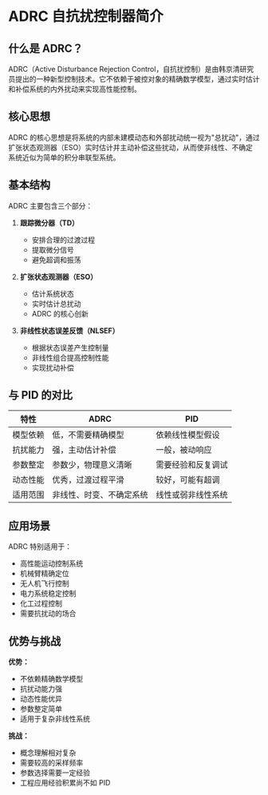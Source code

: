 # ADRC 自抗扰控制器简介

## 什么是 ADRC？

ADRC（Active Disturbance Rejection Control，自抗扰控制）是由韩京清研究员提出的一种新型控制技术。它不依赖于被控对象的精确数学模型，通过实时估计和补偿系统的内外扰动来实现高性能控制。

## 核心思想

ADRC 的核心思想是将系统的内部未建模动态和外部扰动统一视为"总扰动"，通过扩张状态观测器（ESO）实时估计并主动补偿这些扰动，从而使非线性、不确定系统近似为简单的积分串联型系统。

## 基本结构

ADRC 主要包含三个部分：

1. **跟踪微分器（TD）**
   - 安排合理的过渡过程
   - 提取微分信号
   - 避免超调和振荡

2. **扩张状态观测器（ESO）**
   - 估计系统状态
   - 实时估计总扰动
   - ADRC 的核心创新

3. **非线性状态误差反馈（NLSEF）**
   - 根据状态误差产生控制量
   - 非线性组合提高控制性能
   - 实现扰动补偿

## 与 PID 的对比

| 特性 | ADRC | PID |
|------|------|-----|
| 模型依赖 | 低，不需要精确模型 | 依赖线性模型假设 |
| 抗扰能力 | 强，主动估计补偿 | 一般，被动响应 |
| 参数整定 | 参数少，物理意义清晰 | 需要经验和反复调试 |
| 动态性能 | 优秀，过渡过程平滑 | 较好，可能有超调 |
| 适用范围 | 非线性、时变、不确定系统 | 线性或弱非线性系统 |

## 应用场景

ADRC 特别适用于：
- 高性能运动控制系统
- 机械臂精确定位
- 无人机飞行控制
- 电力系统稳定控制
- 化工过程控制
- 需要抗扰动的场合

## 优势与挑战

**优势：**
- 不依赖精确数学模型
- 抗扰动能力强
- 动态性能优异
- 参数整定简单
- 适用于复杂非线性系统

**挑战：**
- 概念理解相对复杂
- 需要较高的采样频率
- 参数选择需要一定经验
- 工程应用经验积累尚不如 PID
